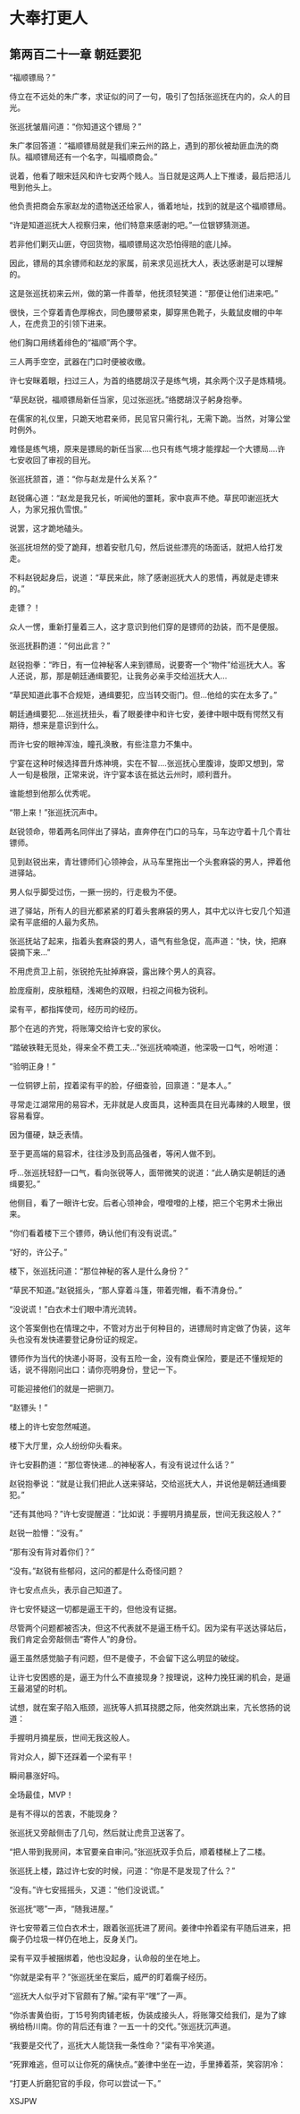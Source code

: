 # 大奉打更人 
 ## 第两百二十一章 朝廷要犯
  “福顺镖局？”  
  
 侍立在不远处的朱广孝，求证似的问了一句，吸引了包括张巡抚在内的，众人的目光。  
  
 张巡抚皱眉问道：“你知道这个镖局？”  
  
 朱广孝回答道：“福顺镖局就是我们来云州的路上，遇到的那伙被劫匪血洗的商队。福顺镖局还有一个名字，叫福顺商会。”  
  
 说着，他看了眼宋廷风和许七安两个贱人。当日就是这两人上下推诿，最后把活儿甩到他头上。  
  
 他负责把商会东家赵龙的遗物送还给家人，循着地址，找到的就是这个福顺镖局。  
  
 “许是知道巡抚大人视察归来，他们特意来感谢的吧。”一位银锣猜测道。  
  
 若非他们剿灭山匪，夺回货物，福顺镖局这次恐怕得赔的底儿掉。  
  
 因此，镖局的其余镖师和赵龙的家属，前来求见巡抚大人，表达感谢是可以理解的。  
  
 这是张巡抚初来云州，做的第一件善举，他抚须轻笑道：“那便让他们进来吧。”  
  
 很快，三个穿着青色厚棉衣，同色腰带紧束，脚穿黑色靴子，头戴鼠皮帽的中年人，在虎贲卫的引领下进来。  
  
 他们胸口用绣着绯色的“福顺”两个字。  
  
 三人两手空空，武器在门口时便被收缴。  
  
 许七安眯着眼，扫过三人，为首的络腮胡汉子是练气境，其余两个汉子是炼精境。  
  
 “草民赵锐，福顺镖局新任当家，见过张巡抚。”络腮胡汉子躬身抱拳。  
  
 在儒家的礼仪里，只跪天地君亲师，民见官只需行礼，无需下跪。当然，对簿公堂时例外。  
  
 难怪是练气境，原来是镖局的新任当家....也只有练气境才能撑起一个大镖局....许七安收回了审视的目光。  
  
 张巡抚颔首，道：“你与赵龙是什么关系？”  
  
 赵锐痛心道：“赵龙是我兄长，听闻他的噩耗，家中哀声不绝。草民叩谢巡抚大人，为家兄报仇雪恨。”  
  
 说罢，这才跪地磕头。  
  
 张巡抚坦然的受了跪拜，想着安慰几句，然后说些漂亮的场面话，就把人给打发走。  
  
 不料赵锐起身后，说道：“草民来此，除了感谢巡抚大人的恩情，再就是走镖来的。”  
  
 走镖？！  
  
 众人一愣，重新打量着三人，这才意识到他们穿的是镖师的劲装，而不是便服。  
  
 张巡抚斟酌道：“何出此言？”  
  
 赵锐抱拳：“昨日，有一位神秘客人来到镖局，说要寄一个“物件”给巡抚大人。客人还说，那，那是朝廷通缉要犯，让我务必亲手交给巡抚大人...  
  
 “草民知道此事不合规矩，通缉要犯，应当转交衙门。但...他给的实在太多了。”  
  
 朝廷通缉要犯....张巡抚扭头，看了眼姜律中和许七安，姜律中眼中既有愕然又有期待，想来是意识到什么。  
  
 而许七安的眼神浑浊，瞳孔涣散，有些注意力不集中。  
  
 宁宴在这种时候选择晋升炼神境，实在不智....张巡抚心里腹诽，旋即又想到，常人一旬是极限，正常来说，许宁宴本该在抵达云州时，顺利晋升。  
  
 谁能想到他那么优秀呢。  
  
 “带上来！”张巡抚沉声中。  
  
 赵锐领命，带着两名同伴出了驿站，直奔停在门口的马车，马车边守着十几个青壮镖师。  
  
 见到赵锐出来，青壮镖师们心领神会，从马车里拖出一个头套麻袋的男人，押着他进驿站。  
  
 男人似乎脚受过伤，一撅一拐的，行走极为不便。  
  
 进了驿站，所有人的目光都紧紧的盯着头套麻袋的男人，其中尤以许七安几个知道梁有平底细的人最为炙热。  
  
 张巡抚站了起来，指着头套麻袋的男人，语气有些急促，高声道：“快，快，把麻袋摘下来...”  
  
 不用虎贲卫上前，张锐抢先扯掉麻袋，露出辣个男人的真容。  
  
 脸庞瘦削，皮肤粗糙，浅褐色的双眼，扫视之间极为锐利。  
  
 梁有平，都指挥使司，经历司的经历。  
  
 那个在逃的齐党，将账簿交给许七安的家伙。  
  
 “踏破铁鞋无觅处，得来全不费工夫...”张巡抚喃喃道，他深吸一口气，吩咐道：  
  
 “验明正身！”  
  
 一位铜锣上前，捏着梁有平的脸，仔细查验，回禀道：“是本人。”  
  
 寻常走江湖常用的易容术，无非就是人皮面具，这种面具在目光毒辣的人眼里，很容易看穿。  
  
 因为僵硬，缺乏表情。  
  
 至于更高端的易容术，往往涉及到高品强者，等闲人做不到。  
  
 呼...张巡抚轻舒一口气，看向张锐等人，面带微笑的说道：“此人确实是朝廷的通缉要犯。”  
  
 他侧目，看了一眼许七安。后者心领神会，噔噔噔的上楼，把三个宅男术士揪出来。  
  
 “你们看着楼下三个镖师，确认他们有没有说谎。”  
  
 “好的，许公子。”  
  
 楼下，张巡抚问道：“那位神秘的客人是什么身份？”  
  
 “草民不知道。”赵锐摇头，“那人穿着斗篷，带着兜帽，看不清身份。”  
  
 “没说谎！”白衣术士们眼中清光流转。  
  
 这个答案倒也在情理之中，不管对方出于何种目的，进镖局时肯定做了伪装，这年头也没有发快递要登记身份证的规定。  
  
 镖师作为当代的快递小哥哥，没有五险一金，没有商业保险，要是还不懂规矩的话，说不得刚问出口：请你亮明身份，登记一下。  
  
 可能迎接他们的就是一把铡刀。  
  
 “赵镖头！”  
  
 楼上的许七安忽然喊道。  
  
 楼下大厅里，众人纷纷仰头看来。  
  
 许七安斟酌道：“那位寄快递...的神秘客人，有没有说过什么话？”  
  
 赵锐抱拳说：“就是让我们把此人送来驿站，交给巡抚大人，并说他是朝廷通缉要犯。”  
  
 “还有其他吗？”许七安提醒道：“比如说：手握明月摘星辰，世间无我这般人？”  
  
 赵锐一脸懵：“没有。”  
  
 “那有没有背对着你们？”  
  
 “没有。”赵锐有些郁闷，这问的都是什么奇怪问题？  
  
 许七安点点头，表示自己知道了。  
  
 许七安怀疑这一切都是逼王干的，但他没有证据。  
  
 尽管两个问题都被否决，但这不代表就不是逼王杨千幻。因为梁有平送达驿站后，我们肯定会旁敲侧击“寄件人”的身份。  
  
 逼王虽然感觉脑子有问题，但不是傻子，不会留下这么明显的破绽。  
  
 让许七安困惑的是，逼王为什么不直接现身？按理说，这种力挽狂澜的机会，是逼王最渴望的时机。  
  
 试想，就在案子陷入瓶颈，巡抚等人抓耳挠腮之际，他突然跳出来，亢长悠扬的说道：  
  
 手握明月摘星辰，世间无我这般人。  
  
 背对众人，脚下还踩着一个梁有平！  
  
 瞬间暴涨好吗。  
  
 全场最佳，MVP！  
  
 是有不得以的苦衷，不能现身？  
  
 张巡抚又旁敲侧击了几句，然后就让虎贲卫送客了。  
  
 “把人带到我房间，本官要亲自审问。”张巡抚双手负后，顺着楼梯上了二楼。  
  
 张巡抚上楼，路过许七安的时候，问道：“你是不是发现了什么？”  
  
 “没有。”许七安摇摇头，又道：“他们没说谎。”  
  
 张巡抚“嗯”一声，“随我进屋。”  
  
 许七安带着三位白衣术士，跟着张巡抚进了房间。姜律中拎着梁有平随后进来，把瘸子仍垃圾一样仍在地上，反身关门。  
  
 梁有平双手被捆绑着，他也没起身，认命般的坐在地上。  
  
 “你就是梁有平？”张巡抚坐在案后，威严的盯着瘸子经历。  
  
 “巡抚大人似乎对下官颇有了解。”梁有平“嘿”了一声。  
  
 “你杀害黄伯街，丁15号狗肉铺老板，伪装成接头人，将账簿交给我们，是为了嫁祸给杨川南。你的背后还有谁？一五一十的交代。”张巡抚沉声道。  
  
 “我要是交代了，巡抚大人能饶我一条性命？”梁有平冷笑道。  
  
 “死罪难逃，但可以让你死的痛快点。”姜律中坐在一边，手里捧着茶，笑容阴冷：  
  
 “打更人折磨犯官的手段，你可以尝试一下。”  
   
XSJPW